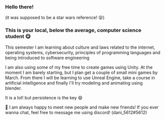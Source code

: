 ### Hello there!
(it was supposed to be a star wars reference! :stuck_out_tongue_closed_eyes:)
### This is your local, below the average, computer science student :yum:

This semester I am learning about culture and laws related to the internet, operating systems, cybersecurity, principles of programming languages and being introduced to software engineering

I am also using some of my free time to create games using Unity. At the moment I am barely starting, but I plan get a couple of small mini games by March. From there I will be learning to use Unreal Engine, take a course in artificial intelligence and finally I'll try modeling and animating using blender. 

It is a lot! but persistence is the key :smile:



:scroll: I am always happy to meet new people and make new friends! If you ever wanna chat, feel free to message me using discord! (dani_5612#5612)


 <!--
**dani5612/dani5612** is a ✨ _special_ ✨ repository because its `README.md` (this file) appears on your GitHub profile.

Here are some ideas to get you started:

- 🔭 I’m currently working on ...
- 🌱 I’m currently learning ...
- 👯 I’m looking to collaborate on ...
- 🤔 I’m looking for help with ...
- 💬 Ask me about ...
- 📫 How to reach me: ...
- 😄 Pronouns: ...
- ⚡ Fun fact: ...
-->
